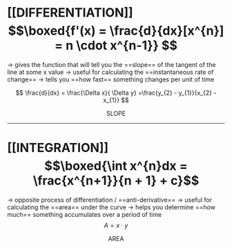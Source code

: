 

# [[DIFFERENTIATION]] $$\boxed{f'(x) = \frac{d}{dx}[x^{n}] = n \cdot x^{n-1}} $$
-> gives the function that will tell you the ==slope== of the tangent of the line at some x value
-> useful for calculating the ==instantaneous rate of change==
-> tells you ==how fast== something changes per unit of time

$$ \frac{d}{dx} = \frac{\Delta x}{ \Delta y} =\frac{y_{2} - y_{1}}{x_{2} - x_{1}} $$
<p align = "center"> SLOPE </p>



--------
# [[INTEGRATION]] $$\boxed{\int x^{n}dx = \frac{x^{n+1}}{n + 1} + c}$$
-> opposite process of differentiation / ==anti-derivative== 
-> useful for calculating the ==area== under the curve 
-> helps you determine ==how much== something accumulates over a period of time
$$A = x \cdot y$$
<p align = "center"> AREA </p>


